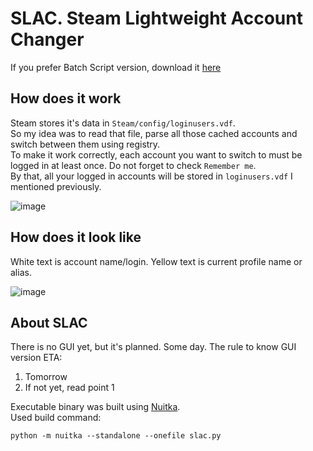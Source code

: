 # SLAC. Steam Lightweight Account Changer

If you prefer Batch Script version, download it [here](https://github.com/Zipliks/account-changer-batch)

## How does it work
Steam stores it's data in `Steam/config/loginusers.vdf`.<br>
So my idea was to read that file, parse all those cached accounts and switch between them using registry.<br>
To make it work correctly, each account you want to switch to must be logged in at least once. Do not forget to check `Remember me`.<br>
By that, all your logged in accounts will be stored in `loginusers.vdf` I mentioned previously.

![image](https://user-images.githubusercontent.com/4831847/222281473-e3162a3c-4a8b-4200-b802-b1988a043699.png)



## How does it look like
White text is account name/login. Yellow text is current profile name or alias.

![image](https://user-images.githubusercontent.com/4831847/222280287-77eff2b2-7d56-40aa-977c-e0139b739e29.png)

## About SLAC
There is no GUI yet, but it's planned. Some day.
The rule to know GUI version ETA:
1. Tomorrow
2. If not yet, read point 1

Executable binary was built using [Nuitka](https://pypi.org/project/Nuitka/).<br>
Used build command: 
```
python -m nuitka --standalone --onefile slac.py
```
